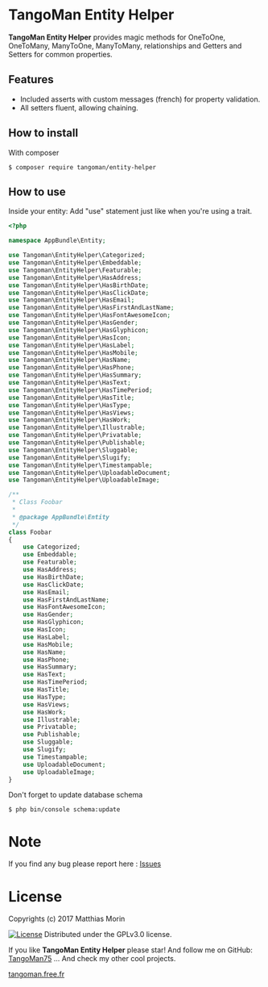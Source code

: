 TangoMan Entity Helper
==========================

**TangoMan Entity Helper** provides magic methods for OneToOne, OneToMany, ManyToOne, ManyToMany, relationships and Getters and Setters for common properties.

Features
--------

 - Included asserts with custom messages (french) for property validation.
 - All setters fluent, allowing chaining.

How to install
--------------

With composer

```console
$ composer require tangoman/entity-helper
```

How to use
----------

Inside your entity:
Add "use" statement just like when you're using a trait.

```php
<?php

namespace AppBundle\Entity;

use Tangoman\EntityHelper\Categorized;
use Tangoman\EntityHelper\Embeddable;
use Tangoman\EntityHelper\Featurable;
use Tangoman\EntityHelper\HasAddress;
use Tangoman\EntityHelper\HasBirthDate;
use Tangoman\EntityHelper\HasClickDate;
use Tangoman\EntityHelper\HasEmail;
use Tangoman\EntityHelper\HasFirstAndLastName;
use Tangoman\EntityHelper\HasFontAwesomeIcon;
use Tangoman\EntityHelper\HasGender;
use Tangoman\EntityHelper\HasGlyphicon;
use Tangoman\EntityHelper\HasIcon;
use Tangoman\EntityHelper\HasLabel;
use Tangoman\EntityHelper\HasMobile;
use Tangoman\EntityHelper\HasName;
use Tangoman\EntityHelper\HasPhone;
use Tangoman\EntityHelper\HasSummary;
use Tangoman\EntityHelper\HasText;
use Tangoman\EntityHelper\HasTimePeriod;
use Tangoman\EntityHelper\HasTitle;
use Tangoman\EntityHelper\HasType;
use Tangoman\EntityHelper\HasViews;
use Tangoman\EntityHelper\HasWork;
use Tangoman\EntityHelper\Illustrable;
use Tangoman\EntityHelper\Privatable;
use Tangoman\EntityHelper\Publishable;
use Tangoman\EntityHelper\Sluggable;
use Tangoman\EntityHelper\Slugify;
use Tangoman\EntityHelper\Timestampable;
use Tangoman\EntityHelper\UploadableDocument;
use Tangoman\EntityHelper\UploadableImage;

/**
 * Class Foobar
 *
 * @package AppBundle\Entity
 */
class Foobar
{
    use Categorized;
    use Embeddable;
    use Featurable;
    use HasAddress;
    use HasBirthDate;
    use HasClickDate;
    use HasEmail;
    use HasFirstAndLastName;
    use HasFontAwesomeIcon;
    use HasGender;
    use HasGlyphicon;
    use HasIcon;
    use HasLabel;
    use HasMobile;
    use HasName;
    use HasPhone;
    use HasSummary;
    use HasText;
    use HasTimePeriod;
    use HasTitle;
    use HasType;
    use HasViews;
    use HasWork;
    use Illustrable;
    use Privatable;
    use Publishable;
    use Sluggable;
    use Slugify;
    use Timestampable;
    use UploadableDocument;
    use UploadableImage;
}
```

Don't forget to update database schema

```console
$ php bin/console schema:update
```

Note
====

If you find any bug please report here : [Issues](https://github.com/TangoMan75/EntityHelper/issues/new)

License
=======

Copyrights (c) 2017 Matthias Morin

[![License][license-GPL]][license-url]
Distributed under the GPLv3.0 license.

If you like **TangoMan Entity Helper** please star!
And follow me on GitHub: [TangoMan75](https://github.com/TangoMan75)
... And check my other cool projects.

[tangoman.free.fr](http://tangoman.free.fr)

[license-GPL]: https://img.shields.io/badge/Licence-GPLv3.0-green.svg
[license-MIT]: https://img.shields.io/badge/Licence-MIT-green.svg
[license-url]: LICENSE
